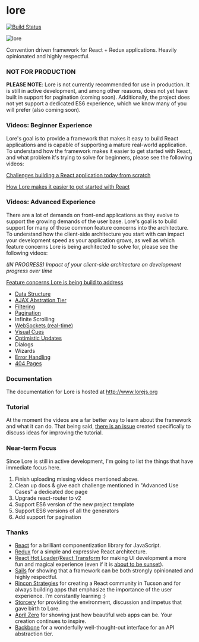 # lore

[![Build Status][circle-image]][circle-url]

![lore](https://cloud.githubusercontent.com/assets/5898306/13093056/654b5c76-d4c0-11e5-8968-643aae655030.png)


Convention driven framework for React + Redux applications. Heavily opinionated and highly respectful.

### NOT FOR PRODUCTION
**PLEASE NOTE**: Lore is not currently recommended for use in production. It is still in active development, and 
among other reasons, does not yet have built in support for pagination (coming soon). Additionally, the project does not 
yet support a dedicated ES6 experience, which we know many of you will prefer (also coming soon).

### Videos: Beginner Experience

Lore's goal is to provide a framework that makes it easy to build React applications and is capable of supporting a 
mature real-world application. To understand how the framework makes it easier to get started with React, and what
problem it's trying to solve for beginners, please see the following videos:

[Challenges building a React application today from scratch](https://www.youtube.com/watch?v=pfxJ9sebMCc)

[How Lore makes it easier to get started with React](https://www.youtube.com/watch?v=vHol_Zu58p8)


### Videos: Advanced Experience

There are a lot of demands on front-end applications as they evolve to support the growing demands of the user base. 
Lore's goal is to build support for many of those common feature concerns into the architecture. To understand how the
client-side architecture you start with can impact your development speed as your application grows, as well as which 
feature concerns Lore is being architected to solve for, please see the following videos:

*(IN PROGRESS) Impact of your client-side architecture on development progress over time*

[Feature concerns Lore is being build to address](https://www.youtube.com/watch?v=Mm4G_uUl86U)

* [Data Structure](https://www.youtube.com/watch?v=Mm4G_uUl86U&t=1m45s)
* [AJAX Abstration Tier](https://www.youtube.com/watch?v=Mm4G_uUl86U&t=5m38s)
* [Filtering](https://www.youtube.com/watch?v=Mm4G_uUl86U&t=8m45s)
* [Pagination](https://www.youtube.com/watch?v=Mm4G_uUl86U&t=15m14s)
* Infinite Scrolling
* [WebSockets (real-time)](https://www.youtube.com/watch?v=Mm4G_uUl86U&t=18m17s)
* [Visual Cues](https://www.youtube.com/watch?v=Mm4G_uUl86U&t=26m32s)
* [Optimistic Updates](https://www.youtube.com/watch?v=Mm4G_uUl86U&t=30m16s)
* Dialogs
* Wizards
* [Error Handling](https://www.youtube.com/watch?v=Mm4G_uUl86U&t=35m13s)
* [404 Pages](https://www.youtube.com/watch?v=Mm4G_uUl86U&t=37m50s)


### Documentation

The documentation for Lore is hosted at http://www.lorejs.org


### Tutorial

At the moment the videos are a far better way to learn about the framework and what it
can do. That being said, [there is an issue](https://github.com/lore/lore/issues/90) created specifically to discuss 
ideas for improving the tutorial.


### Near-term Focus

Since Lore is still in active development, I'm going to list the things that have immediate focus here.

1. Finish uploading missing videos mentioned above.
2. Clean up docs & give each challenge mentioned in "Advanced Use Cases" a dedicated doc page
3. Upgrade react-router to v2
4. Support ES6 version of the new project template
5. Support ES6 versions of all the generators
6. Add support for pagination


### Thanks
* [React](https://github.com/facebook/react) for a brilliant componentization library for JavaScript.
* [Redux](https://github.com/reactjs/redux) for a simple and expressive React architecture.  
* [React Hot Loader](https://github.com/gaearon/react-hot-loader)/[React Transform](https://github.com/gaearon/react-transform-boilerplate) 
for making UI development a more fun and magical experience (even if it is [about to be sunset](https://medium.com/@dan_abramov/hot-reloading-in-react-1140438583bf)).
* [Sails](https://github.com/balderdashy/sails) for showing that a framework can be both strongly opinionated and highly respectful.
* [Rincon Strategies](http://www.rinconstrategies.io) for creating a React community in Tucson and for always building 
apps that emphasize the importance of the user experience. I’m constantly learning :)
* [Storcery](http://storcery.io) for providing the environment, discussion and impetus that gave birth to Lore.
* [April Zero](http://aprilzero.com) for showing just how beautiful web apps can be.  Your creation continues to inspire.
* [Backbone](https://github.com/jashkenas/backbone) for a wonderfully well-thought-out interface for an API abstraction tier.


[circle-url]: https://circleci.com/gh/lore/lore
[circle-image]: https://circleci.com/gh/lore/lore.svg?style=shield&circle-token=6ef9571387d0e08d802f6769026fcf91fc30459f
